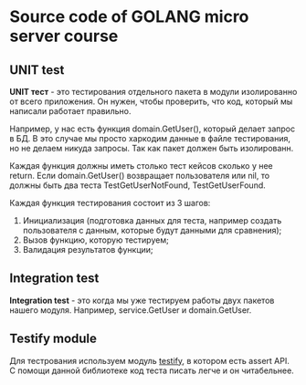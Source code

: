 # Source code of GOLANG micro server course

## UNIT test
**UNIT тест** - это тестирования отдельного пакета в модули изолированно от всего приложения. Он нужен, чтобы проверить, что код, который мы написали работает правильно.

Например, у нас есть функция domain.GetUser(), который делает запрос в БД. В это случае мы просто харкодим данные в файле тестирования, но не делаем никуда запросы. Так как пакет должен быть изолированн.

Каждая функция должны иметь столько тест кейсов сколько у нее return. Если domain.GetUser() возвращает пользователя или nil, то должны быть два теста TestGetUserNotFound, TestGetUserFound.

Каждая функция тестирования состоит из 3 шагов:
1. Инициализация (подготовка данных для теста, например создать пользователя с данным, которые будут данными для сравнения);
2. Вызов функцию, которую тестируем;
3. Валидация результатов функции;


## Integration test
**Integration test** - это когда мы уже тестируем работы двух пакетов нашего модуля. Например, service.GetUser и domain.GetUser.


## Testify module
Для тестрования используем модуль [testify](https://github.com/stretchr/testify), в котором есть assert API. С помощи данной библиотеке код теста писать легче и он читабельнее.
